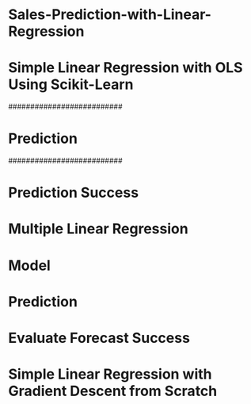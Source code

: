 # Sales-Prediction-with-Linear-Regression
# Simple Linear Regression with OLS Using Scikit-Learn
##########################
# Prediction
##########################
# Prediction Success
# Multiple Linear Regression
# Model
# Prediction
# Evaluate Forecast Success
# Simple Linear Regression with Gradient Descent from Scratch

